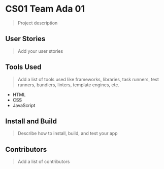 # CS01 Team Ada 01

> Project description

## User Stories

> Add your user stories

## Tools Used

> Add a list of tools used like frameworks, libraries, task runners, test runners, bundlers, linters, template engines, etc.
- HTML
- CSS
- JavaScript

## Install and Build

> Describe how to install, build, and test your app

## Contributors

> Add a list of contributors
